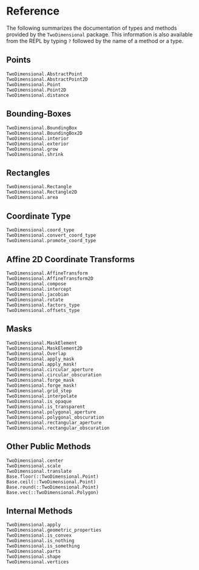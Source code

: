 # Reference

The following summarizes the documentation of types and methods provided by the
`TwoDimensional` package.  This information is also available from the REPL by
typing `?` followed by the name of a method or a type.


## Points

```@docs
TwoDimensional.AbstractPoint
TwoDimensional.AbstractPoint2D
TwoDimensional.Point
TwoDimensional.Point2D
TwoDimensional.distance
```

## Bounding-Boxes

```@docs
TwoDimensional.BoundingBox
TwoDimensional.BoundingBox2D
TwoDimensional.interior
TwoDimensional.exterior
TwoDimensional.grow
TwoDimensional.shrink
```

## Rectangles

```@docs
TwoDimensional.Rectangle
TwoDimensional.Rectangle2D
TwoDimensional.area
```

## Coordinate Type

```@docs
TwoDimensional.coord_type
TwoDimensional.convert_coord_type
TwoDimensional.promote_coord_type
```

## Affine 2D Coordinate Transforms

```@docs
TwoDimensional.AffineTransform
TwoDimensional.AffineTransform2D
TwoDimensional.compose
TwoDimensional.intercept
TwoDimensional.jacobian
TwoDimensional.rotate
TwoDimensional.factors_type
TwoDimensional.offsets_type
```

## Masks

```@docs
TwoDimensional.MaskElement
TwoDimensional.MaskElement2D
TwoDimensional.Overlap
TwoDimensional.apply_mask
TwoDimensional.apply_mask!
TwoDimensional.circular_aperture
TwoDimensional.circular_obscuration
TwoDimensional.forge_mask
TwoDimensional.forge_mask!
TwoDimensional.grid_step
TwoDimensional.interpolate
TwoDimensional.is_opaque
TwoDimensional.is_transparent
TwoDimensional.polygonal_aperture
TwoDimensional.polygonal_obscuration
TwoDimensional.rectangular_aperture
TwoDimensional.rectangular_obscuration
```

## Other Public Methods

```@docs
TwoDimensional.center
TwoDimensional.scale
TwoDimensional.translate
Base.floor(::TwoDimensional.Point)
Base.ceil(::TwoDimensional.Point)
Base.round(::TwoDimensional.Point)
Base.vec(::TwoDimensional.Polygon)
```

## Internal Methods

```@docs
TwoDimensional.apply
TwoDimensional.geometric_properties
TwoDimensional.is_convex
TwoDimensional.is_nothing
TwoDimensional.is_something
TwoDimensional.parts
TwoDimensional.shape
TwoDimensional.vertices
```
